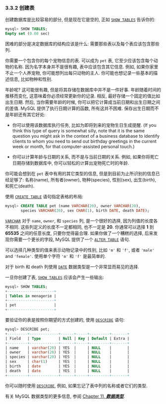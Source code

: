 ### 3.3.2 创建表

创建数据库是比较容易的部分, 但是现在它是空的, 正如 [`SHOW TABLES`](https://dev.mysql.com/doc/refman/8.0/en/show-tables.html) 告诉你的:

```sql
mysql> SHOW TABLES;
Empty set (0.00 sec)
```

困难的部分是决定数据库的结构应该是什么: 需要那些表以及每个表应该包含那些列.

你需要一个包含你的每个宠物信息的表. 可以成为 `pet` 表, 它至少应该包含每个动物的名称. 因为名字本身并不是很有趣, 表中应该包含其它信息. 例如, 如果你家里不止一个人养宠物, 你可能想列出每只动物的主人. 你可能也想记录一些基本的描述信息, 比如物种和性别.

年龄呢? 这可能很有趣, 但是将其存储在数据库中并不是一件好事. 年龄随着时间的推移而变化, 这意味着你必须经常更新你的记录. 相反, 最好存储一个固定的值比如出生日期. 然后, 当你需要年龄的时候, 你可以把它计算成当前日期和出生日期之间的差值. MySQL 提供了执行日期计算的函数, 所有这并不困难. 保存出生日期而不是年龄还有其它好处:

- 你可以使用该数据库执行任务, 比如为即将到来的宠物生日生成提醒. (If you think this type of query is somewhat silly, note that it is the same question you might ask in the context of a business database to identify clients to whom you need to send out birthday greetings in the current week or month, for that computer-assisted personal touch.)

- 你可以计算年龄与日期的关系, 而不是与当前日期的关系. 例如, 如果你将死亡日期存储到数据库中, 你可以轻松的计算出宠物死亡时的年龄.

你可能会想到在 `pet` 表中有用的其它类型的信息, 但是到目前为止所识别的信息已经足够了: 名称(name), 所有者(owner), 物种(species), 性别(sex), 出生(birth), 和死亡(death).

使用 [`CREATE TABLE`](https://dev.mysql.com/doc/refman/8.0/en/create-table.html) 语句指定表格的布局:

```sql
mysql> CREATE TABLE pet (name VARCHAR(20), owner VARCHAR(20),
       species VARCHAR(20), sex CHAR(1), birth DATE, death DATE);
```

[`VARCHAR`](https://dev.mysql.com/doc/refman/8.0/en/char.html) 对于 `name`, `owner`, 和 `species` 列, 是一个很好的选择, 因为列值的长度各不相同. 这些列定义的长度不一定都相同, 也不一定是 **20**. 你通常可以选择 **1** 到 **65535** 之间的任意长度, 只要你觉得最合理. 如果你做了一个糟糕的选择, 后来发现你需要一个更长的字段, MySQL 提供了一个 [`ALTER TABLE`](https://dev.mysql.com/doc/refman/8.0/en/alter-table.html) 语句.

可以选择几种类型的值来表示动物记录中的性别, 比如 `'m'` 和 `'f'`, 或者 `'male'` and `'female'`. 使用单个字符 `'m'` 和 `'f'` 是最简单的.

对于 birth 和 death 列使用 [`DATE`](https://dev.mysql.com/doc/refman/8.0/en/datetime.html) 数据类型是一个非常显而易见的选择.

一旦你创建了表, [`SHOW TABLES`](https://dev.mysql.com/doc/refman/8.0/en/show-tables.html) 应该会产生一些输出:

```sql
mysql> SHOW TABLES;
+---------------------+
| Tables in menagerie |
+---------------------+
| pet                 |
+---------------------+
```

要验证你的表是按照你期望的方式创建的, 使用 [`DESCRIBE`](https://dev.mysql.com/doc/refman/8.0/en/describe.html) 语句:

```sql
mysql> DESCRIBE pet;
+---------+-------------+------+-----+---------+-------+
| Field   | Type        | Null | Key | Default | Extra |
+---------+-------------+------+-----+---------+-------+
| name    | varchar(20) | YES  |     | NULL    |       |
| owner   | varchar(20) | YES  |     | NULL    |       |
| species | varchar(20) | YES  |     | NULL    |       |
| sex     | char(1)     | YES  |     | NULL    |       |
| birth   | date        | YES  |     | NULL    |       |
| death   | date        | YES  |     | NULL    |       |
+---------+-------------+------+-----+---------+-------+
```

你可以随时使用 [`DESCRIBE`](https://dev.mysql.com/doc/refman/8.0/en/describe.html), 例如, 如果忘记了表中列的名称或者它们的类型.

有关 MySQL 数据类型的更多信息, 参阅 [Chapter 11, ***数据类型***](https://dev.mysql.com/doc/refman/8.0/en/data-types.html).